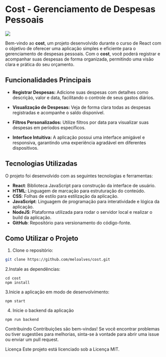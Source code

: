 # Cost - Gerenciamento de Despesas Pessoais

<img src="https://raw.githubusercontent.com/meloalves/cost/main/public/favicon.ico
"></img>

Bem-vindo ao **cost**, um projeto desenvolvido durante o curso de React com o objetivo de oferecer uma aplicação simples e eficiente para o gerenciamento de despesas pessoais. Com o **cost**, você poderá registrar e acompanhar suas despesas de forma organizada, permitindo uma visão clara e prática do seu orçamento.

## Funcionalidades Principais

- **Registrar Despesas:** Adicione suas despesas com detalhes como descrição, valor e data, facilitando o controle de seus gastos diários.

- **Visualização de Despesas:** Veja de forma clara todas as despesas registradas e acompanhe o saldo disponível.

- **Filtros Personalizados:** Utilize filtros por data para visualizar suas despesas em períodos específicos.

- **Interface Intuitiva:** A aplicação possui uma interface amigável e responsiva, garantindo uma experiência agradável em diferentes dispositivos.


## Tecnologias Utilizadas

O projeto foi desenvolvido com as seguintes tecnologias e ferramentas:

- **React**: Biblioteca JavaScript para construção da interface de usuário.
- **HTML**: Linguagem de marcação para estruturação do conteúdo.
- **CSS**: Folhas de estilo para estilização da aplicação.
- **JavaScript**: Linguagem de programação para interatividade e lógica da aplicação.
- **NodeJS**: Plataforma utilizada para rodar o servidor local e realizar o build da aplicação.
- **GitHub**: Repositório para versionamento do código-fonte.

## Como Utilizar o Projeto

1. Clone o repositório:

```bash
git clone https://github.com/meloalves/cost.git
````

2.Instale as dependências: 
```
cd cost
npm install
```

3.Inicie a aplicação em modo de desenvolvimento:
```
npm start
```

4. Inicie o backend da aplicação
```
npm run backend
```
Contribuindo
Contribuições são bem-vindas! Se você encontrar problemas ou tiver sugestões para melhorias, sinta-se à vontade para abrir uma issue ou enviar um pull request.

Licença
Este projeto está licenciado sob a Licença MIT.
